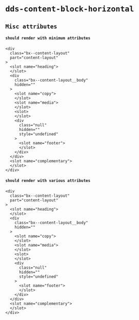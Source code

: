 # `dds-content-block-horizontal`

## `Misc attributes`

####   `should render with minimum attributes`

```
<div
  class="bx--content-layout"
  part="content-layout"
>
  <slot name="heading">
  </slot>
  <div
    class="bx--content-layout__body"
    hidden=""
  >
    <slot name="copy">
    </slot>
    <slot name="media">
    </slot>
    <slot>
    </slot>
    <div
      class="null"
      hidden=""
      style="undefined"
    >
      <slot name="footer">
      </slot>
    </div>
  </div>
  <slot name="complementary">
  </slot>
</div>

```

####   `should render with various attributes`

```
<div
  class="bx--content-layout"
  part="content-layout"
>
  <slot name="heading">
  </slot>
  <div
    class="bx--content-layout__body"
    hidden=""
  >
    <slot name="copy">
    </slot>
    <slot name="media">
    </slot>
    <slot>
    </slot>
    <div
      class="null"
      hidden=""
      style="undefined"
    >
      <slot name="footer">
      </slot>
    </div>
  </div>
  <slot name="complementary">
  </slot>
</div>

```

